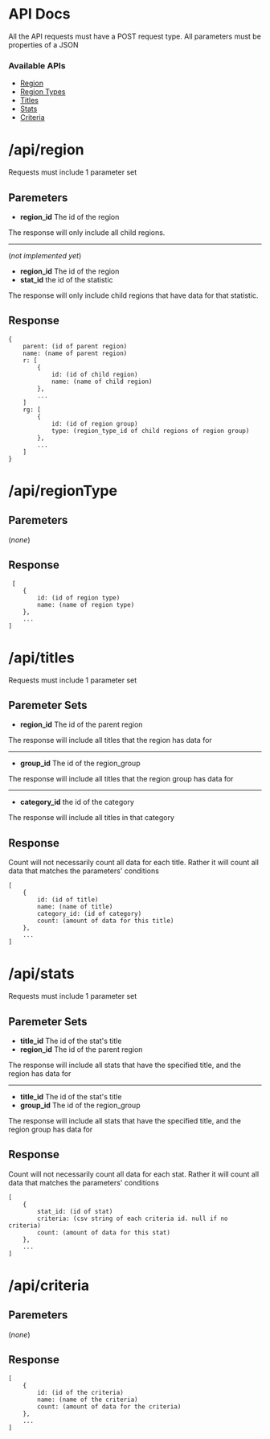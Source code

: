 # API Docs

All the API requests must have a POST request type. 
All parameters must be properties of a JSON

### Available APIs
* [Region](#apiregion)
* [Region Types](#apiregiontype)
* [Titles](#apititles)
* [Stats](#apistats)
* [Criteria](#apicriteria)

# /api/region
Requests must include 1 parameter set
## Paremeters
* **region_id** The id of the region

The response will only include all child regions.

---
(*not implemented yet*)
* **region_id** The id of the region
* **stat_id** the id of the statistic

The response will only include child regions that have data for that statistic.
## Response
```
{
	parent: (id of parent region)
	name: (name of parent region)
	r: [
		{
			id: (id of child region)
			name: (name of child region)
		},
		...
	]
	rg: [
		{
			id: (id of region group)
			type: (region_type_id of child regions of region group)
		},
		...
	]
}
```
# /api/regionType
## Paremeters
(*none*)

## Response
```
 [
	{
		id: (id of region type)
		name: (name of region type)
	},
	...
]
```
# /api/titles
Requests must include 1 parameter set
## Paremeter Sets
* **region_id** The id of the parent region

The response will include all titles that the region has data for

---
* **group_id** The id of the region_group

The response will include all titles that the region group has data for

---
* **category_id** the id of the category

The response will include all titles in that category

## Response
Count will not necessarily count all data for each title. Rather it will count all data that matches the parameters' conditions
```
[
	{
		id: (id of title)
		name: (name of title)
		category_id: (id of category)
		count: (amount of data for this title)
	},
	...
]
```

# /api/stats
Requests must include 1 parameter set

## Paremeter Sets

* **title_id** The id of the stat's title
* **region_id** The id of the parent region

The response will include all stats that have the specified title, and the region has data for

---
* **title_id** The id of the stat's title
* **group_id** The id of the region_group

The response will include all stats that have the specified title, and the region group has data for

## Response
Count will not necessarily count all data for each stat. Rather it will count all data that matches the parameters' conditions
```
[
	{
		stat_id: (id of stat)
		criteria: (csv string of each criteria id. null if no criteria)
		count: (amount of data for this stat)
	},
	...
]
```

# /api/criteria

## Paremeters

(*none*)

## Response
```
[
	{
		id: (id of the criteria)
		name: (name of the criteria)
		count: (amount of data for the criteria)
	},
	...
]
```
